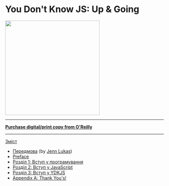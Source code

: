 # You Don't Know JS: Up & Going

<img src="cover.jpg" width="300">

-----

**[Purchase digital/print copy from O'Reilly](http://shop.oreilly.com/product/0636920039303.do)**

-----

[Зміст](toc.md)

* [Передмова](foreword.md) (by [Jenn Lukas](http://jennlukas.com))
* [Preface](../preface.md)
* [Розділ 1: Вступ у програмування](ch1.md)
* [Розділ 2: Вступ у JavaScript](ch2.md)
* [Розділ 3: Вступ у  YDKJS](ch3.md)
* [Appendix A: Thank You's!](apA.md)
